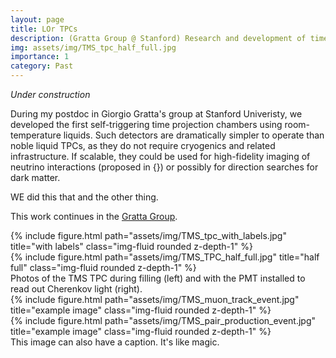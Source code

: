 ```yaml
---
layout: page
title: LOr TPCs
description: (Gratta Group @ Stanford) Research and development of time projection chambers (TPCs) using room-temperature organic liquids as a detection medium.
img: assets/img/TMS_tpc_half_full.jpg
importance: 1
category: Past
---
```


<i>Under construction</i>

During my postdoc in Giorgio Gratta's group at Stanford Univeristy, we developed the first self-triggering time projection chambers using room-temperature liquids. Such detectors are dramatically simpler to operate than noble liquid TPCs, as they do not require cryogenics and related infrastructure. If scalable, they could be used for high-fidelity imaging of neutrino interactions (proposed in {}) or possibly for direction searches for dark matter. 

WE did this that and the other thing.

This work continues in the [Gratta Group](http://grattalab3.stanford.edu/neutrino/index.html).



<div class="row">
    <div class="col-sm mt-3 mt-md-0">
        {% include figure.html path="assets/img/TMS_tpc_with_labels.jpg" title="with labels" class="img-fluid rounded z-depth-1" %}
    </div>
    <div class="col-sm mt-3 mt-md-0">
        {% include figure.html path="assets/img/TMS_TPC_half_full.jpg" title="half full" class="img-fluid rounded z-depth-1" %}
    </div>

</div>
<div class="caption">
    Photos of the TMS TPC during filling (left) and with the PMT installed to read out Cherenkov light (right). 
</div>


<div class="row">
    <div class="col-sm mt-3 mt-md-0">
        {% include figure.html path="assets/img/TMS_muon_track_event.jpg" title="example image" class="img-fluid rounded z-depth-1" %}
    </div>
    <div class="col-sm mt-3 mt-md-0">
        {% include figure.html path="assets/img/TMS_pair_production_event.jpg" title="example image" class="img-fluid rounded z-depth-1" %}
    </div>
</div>
<div class="caption">
    This image can also have a caption. It's like magic.
</div>